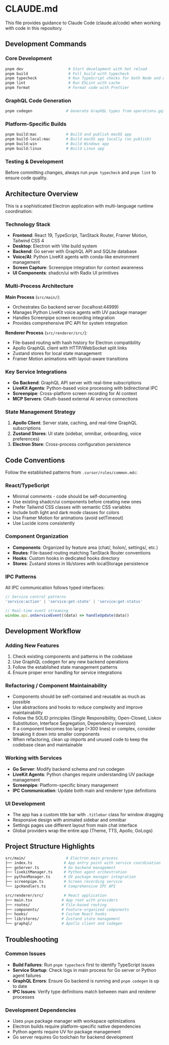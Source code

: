 # CLAUDE.md

This file provides guidance to Claude Code (claude.ai/code) when working with code in this repository.

## Development Commands

### Core Development

```bash
pnpm dev                    # Start development with hot reload
pnpm build                  # Full build with typecheck
pnpm typecheck              # Run TypeScript checks for both Node and web
pnpm lint                   # Run ESLint with cache
pnpm format                 # Format code with Prettier
```

### GraphQL Code Generation

```bash
pnpm codegen               # Generate GraphQL types from operations.gql
```

### Platform-Specific Builds

```bash
pnpm build:mac             # Build and publish macOS app
pnpm build-local:mac       # Build macOS app locally (no publish)  
pnpm build:win             # Build Windows app
pnpm build:linux           # Build Linux app
```

### Testing & Development

Before committing changes, always run `pnpm typecheck` and `pnpm lint` to ensure code quality.

## Architecture Overview

This is a sophisticated Electron application with multi-language runtime coordination:

### Technology Stack

- **Frontend**: React 19, TypeScript, TanStack Router, Framer Motion, Tailwind CSS 4
- **Desktop**: Electron with Vite build system
- **Backend**: Go server with GraphQL API and SQLite database
- **Voice/AI**: Python LiveKit agents with conda-like environment management
- **Screen Capture**: Screenpipe integration for context awareness
- **UI Components**: shadcn/ui with Radix UI primitives

### Multi-Process Architecture

**Main Process** (`src/main/`):

- Orchestrates Go backend server (localhost:44999)
- Manages Python LiveKit voice agents with UV package manager
- Handles Screenpipe screen recording integration
- Provides comprehensive IPC API for system integration

**Renderer Process** (`src/renderer/src/`):

- File-based routing with hash history for Electron compatibility
- Apollo GraphQL client with HTTP/WebSocket split links
- Zustand stores for local state management
- Framer Motion animations with layout-aware transitions

### Key Service Integrations

- **Go Backend**: GraphQL API server with real-time subscriptions
- **LiveKit Agents**: Python-based voice processing with bidirectional IPC
- **Screenpipe**: Cross-platform screen recording for AI context
- **MCP Servers**: OAuth-based external AI service connections

### State Management Strategy

1. **Apollo Client**: Server state, caching, and real-time GraphQL subscriptions
2. **Zustand Stores**: UI state (sidebar, omnibar, onboarding, voice preferences)
3. **Electron Store**: Cross-process configuration persistence

## Code Conventions

Follow the established patterns from `.cursor/rules/common.mdc`:

### React/TypeScript

- Minimal comments - code should be self-documenting
- Use existing shadcn/ui components before creating new ones
- Prefer Tailwind CSS classes with semantic CSS variables
- Include both light and dark mode classes for colors
- Use Framer Motion for animations (avoid setTimeout)
- Use Lucide icons consistently

### Component Organization

- **Components**: Organized by feature area (chat/, holon/, settings/, etc.)
- **Routes**: File-based routing matching TanStack Router conventions
- **Hooks**: Custom hooks in dedicated hooks directory
- **Stores**: Zustand stores in lib/stores with localStorage persistence

### IPC Patterns

All IPC communication follows typed interfaces:

```typescript
// Service control patterns
'service:action' | 'service:get-state' | 'service:get-status'

// Real-time event streaming
window.api.onServiceEvent((data) => handleUpdate(data))
```

## Development Workflow

### Adding New Features

1. Check existing components and patterns in the codebase
2. Use GraphQL codegen for any new backend operations
3. Follow the established state management patterns
4. Ensure proper error handling for service integrations

### Refactoring / Component Maintainability

- Components should be self-contained and reusable as much as possible
- Use abstractions and hooks to reduce complexity and improve maintainability
- Follow the SOLID principles (Single Responsibility, Open-Closed, Liskov Substitution, Interface Segregation, Dependency Inversion)
- If a component becomes too large (>300 lines) or complex, consider breaking it down into smaller components
- When refactoring, clean up imports and unused code to keep the codebase clean and maintainable

### Working with Services

- **Go Server**: Modify backend schema and run codegen
- **LiveKit Agents**: Python changes require understanding UV package management
- **Screenpipe**: Platform-specific binary management
- **IPC Communication**: Update both main and renderer type definitions

### UI Development

- The app has a custom title bar with `.titlebar` class for window dragging
- Responsive design with animated sidebar and omnibar
- Settings pages use different layout from main chat interface
- Global providers wrap the entire app (Theme, TTS, Apollo, GoLogs)

## Project Structure Highlights

```sh
src/main/                  # Electron main process
├── index.ts              # App entry point with service coordination
├── goServer.ts           # Go backend management
├── livekitManager.ts     # Python agent orchestration
├── pythonManager.ts      # UV package manager integration
├── screenpipe.ts         # Screen recording service
└── ipcHandlers.ts        # Comprehensive IPC API

src/renderer/src/         # React application
├── main.tsx             # App root with providers
├── routes/              # File-based routing
├── components/          # Feature-organized components
├── hooks/               # Custom React hooks
├── lib/stores/          # Zustand state management
└── graphql/             # Apollo client and codegen
```

## Troubleshooting

### Common Issues

- **Build Failures**: Run `pnpm typecheck` first to identify TypeScript issues
- **Service Startup**: Check logs in main process for Go server or Python agent failures
- **GraphQL Errors**: Ensure Go backend is running and `pnpm codegen` is up to date
- **IPC Issues**: Verify type definitions match between main and renderer processes

### Development Dependencies

- Uses `pnpm` package manager with workspace optimizations
- Electron builds require platform-specific native dependencies
- Python agents require UV for package management
- Go server requires Go toolchain for backend development
